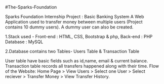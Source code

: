 #The-Sparks-Foundation

Sparks Foundation Internship Project : Basic Banking System A Web Application used to transfer money between multiple users (Project contains 10 dummy users). A dummy user can also be created.

1.Stack used - Front-end : HTML, CSS, Bootstrap & php, Back-end : PHP Database : MySQL

2.Database contains two Tables- Users Table & Transaction Table

User table have basic fields such as id,name, email & current balance. Transaction table records all transfers happened along with their time. Flow of the Website: Home Page > View Users > Select one User > Select reciever > Transfer Money > View Transfer History.
